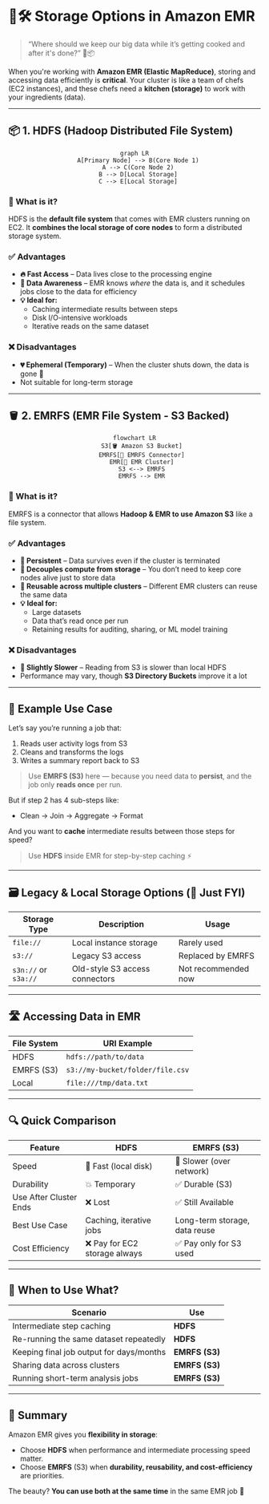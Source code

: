 # 💾🛠️ Storage Options in Amazon EMR

> “Where should we keep our big data while it’s getting cooked and after it's done?” 🍳📦

When you're working with **Amazon EMR (Elastic MapReduce)**, storing and accessing data efficiently is **critical**. Your cluster is like a team of chefs (EC2 instances), and these chefs need a **kitchen (storage)** to work with your ingredients (data).

---

## 📦 1. HDFS (Hadoop Distributed File System)

<div style="text-align: center;">

```mermaid
graph LR
  A[Primary Node] --> B(Core Node 1)
  A --> C(Core Node 2)
  B --> D[Local Storage]
  C --> E[Local Storage]
```

</div>

### 📍 What is it?

HDFS is the **default file system** that comes with EMR clusters running on EC2. It **combines the local storage of core nodes** to form a distributed storage system.

### ✅ Advantages

- **🔥 Fast Access** – Data lives close to the processing engine
- **🧠 Data Awareness** – EMR knows _where_ the data is, and it schedules jobs close to the data for efficiency
- **💡 Ideal for:**
  - Caching intermediate results between steps
  - Disk I/O-intensive workloads
  - Iterative reads on the same dataset

### ❌ Disadvantages

- **💔 Ephemeral (Temporary)** – When the cluster shuts down, the data is gone 🫥
- Not suitable for long-term storage

---

## 🪣 2. EMRFS (EMR File System - S3 Backed)

<div style="text-align: center;">

```mermaid
flowchart LR
    S3[🪣 Amazon S3 Bucket]
    EMRFS[🔌 EMRFS Connector]
    EMR[🔄 EMR Cluster]
    S3 <--> EMRFS
    EMRFS --> EMR
```

</div>

### 📍 What is it?

EMRFS is a connector that allows **Hadoop & EMR to use Amazon S3** like a file system.

### ✅ Advantages

- **🧊 Persistent** – Data survives even if the cluster is terminated
- **📡 Decouples compute from storage** – You don’t need to keep core nodes alive just to store data
- **🔁 Reusable across multiple clusters** – Different EMR clusters can reuse the same data
- **💡 Ideal for:**
  - Large datasets
  - Data that’s read once per run
  - Retaining results for auditing, sharing, or ML model training

### ❌ Disadvantages

- **🐢 Slightly Slower** – Reading from S3 is slower than local HDFS
- Performance may vary, though **S3 Directory Buckets** improve it a lot

---

## 🧪 Example Use Case

Let’s say you’re running a job that:

1. Reads user activity logs from S3
2. Cleans and transforms the logs
3. Writes a summary report back to S3

> Use **EMRFS (S3)** here — because you need data to **persist**, and the job only **reads once** per run.

But if step 2 has 4 sub-steps like:

- Clean → Join → Aggregate → Format

And you want to **cache** intermediate results between those steps for speed?

> Use **HDFS** inside EMR for step-by-step caching ⚡

---

## 🗃️ Legacy & Local Storage Options (👴 Just FYI)

| Storage Type         | Description                    | Usage               |
| -------------------- | ------------------------------ | ------------------- |
| `file://`            | Local instance storage         | Rarely used         |
| `s3://`              | Legacy S3 access               | Replaced by EMRFS   |
| `s3n://` or `s3a://` | Old-style S3 access connectors | Not recommended now |

---

## 🛣️ Accessing Data in EMR

| File System | URI Example                      |
| ----------- | -------------------------------- |
| HDFS        | `hdfs://path/to/data`            |
| EMRFS (S3)  | `s3://my-bucket/folder/file.csv` |
| Local       | `file:///tmp/data.txt`           |

---

## 🔍 Quick Comparison

| Feature                | HDFS                          | EMRFS (S3)                    |
| ---------------------- | ----------------------------- | ----------------------------- |
| Speed                  | 🚀 Fast (local disk)          | 🐢 Slower (over network)      |
| Durability             | 💥 Temporary                  | ✅ Durable (S3)               |
| Use After Cluster Ends | ❌ Lost                       | ✅ Still Available            |
| Best Use Case          | Caching, iterative jobs       | Long-term storage, data reuse |
| Cost Efficiency        | ❌ Pay for EC2 storage always | ✅ Pay only for S3 used       |

---

## 🤹 When to Use What?

| Scenario                                 | Use            |
| ---------------------------------------- | -------------- |
| Intermediate step caching                | **HDFS**       |
| Re-running the same dataset repeatedly   | **HDFS**       |
| Keeping final job output for days/months | **EMRFS (S3)** |
| Sharing data across clusters             | **EMRFS (S3)** |
| Running short-term analysis jobs         | **EMRFS (S3)** |

---

## 🧠 Summary

Amazon EMR gives you **flexibility in storage**:

- Choose **HDFS** when performance and intermediate processing speed matter.
- Choose **EMRFS** (S3) when **durability, reusability, and cost-efficiency** are priorities.

The beauty? **You can use both at the same time** in the same EMR job 👏
